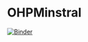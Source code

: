 # OHPMinstral

[![Binder](https://mybinder.org/badge_logo.svg)](https://mybinder.org/v2/gh/cylammarco/OHPMinstral/HEAD?filepath=20210112/example-reduction.ipynb)

